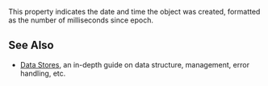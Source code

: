 This property indicates the date and time the object was created, formatted as the number of milliseconds since epoch.

See Also
--------

*   [Data Stores](https://developer.roblox.com/en-us/articles/Data-store), an in-depth guide on data structure, management, error handling, etc.